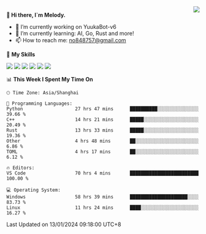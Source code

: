 <a href="#">
  <img align="right" src="https://github-readme-stats.vercel.app/api?username=melodyyuuka&count_private=true&show_icons=true" />
</a>

**👋 Hi there, I`m Melody.**

- 🔭 I’m currently working on YuukaBot-v6
- 🌱 I’m currently learning: AI, Go, Rust and more!
- 📫 How to reach me: no848757@gmail.com

🌟 **My Skills** 

![](https://img.shields.io/badge/-Python-3e74a2?style=flat-square&logo=Python&logoColor=fff)
![](https://img.shields.io/badge/-Java-007396?style=flat-square&logo=OpenJDK&logoColor=fff)
![](https://img.shields.io/badge/-Node.js-339933?style=flat-square&logo=Node.js&logoColor=fff)
![](https://img.shields.io/badge/-Git-f05032?style=flat-square&logo=git&logoColor=fff)
![](https://img.shields.io/badge/-PostgreSQL-4169e1?style=flat-square&logo=PostgreSQL&logoColor=fff)
![](https://img.shields.io/badge/-VSCode-007acc?style=flat-square&logo=Visual-Studio-Code&logoColor=fff)


<!--START_SECTION:waka-->
📊 **This Week I Spent My Time On** 

```text
🕑︎ Time Zone: Asia/Shanghai

💬 Programming Languages: 
Python                   27 hrs 47 mins      ██████████░░░░░░░░░░░░░░░   39.66 % 
C++                      14 hrs 21 mins      █████░░░░░░░░░░░░░░░░░░░░   20.49 % 
Rust                     13 hrs 33 mins      █████░░░░░░░░░░░░░░░░░░░░   19.36 % 
Other                    4 hrs 48 mins       ██░░░░░░░░░░░░░░░░░░░░░░░    6.86 % 
TOML                     4 hrs 17 mins       ██░░░░░░░░░░░░░░░░░░░░░░░    6.12 % 

🔥 Editors: 
VS Code                  70 hrs 4 mins       █████████████████████████   100.00 % 

💻 Operating System: 
Windows                  58 hrs 39 mins      █████████████████████░░░░   83.73 % 
Linux                    11 hrs 24 mins      ████░░░░░░░░░░░░░░░░░░░░░   16.27 % 
```


 Last Updated on 13/01/2024 09:18:00 UTC+8
<!--END_SECTION:waka-->
